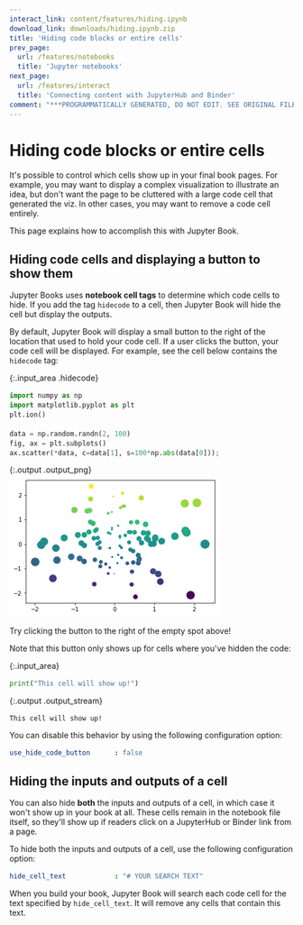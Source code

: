 ```yaml
---
interact_link: content/features/hiding.ipynb
download_link: downloads/hiding.ipynb.zip
title: 'Hiding code blocks or entire cells'
prev_page:
  url: /features/notebooks
  title: 'Jupyter notebooks'
next_page:
  url: /features/interact
  title: 'Connecting content with JupyterHub and Binder'
comment: "***PROGRAMMATICALLY GENERATED, DO NOT EDIT. SEE ORIGINAL FILES IN /content***"
---
```


# Hiding code blocks or entire cells

It's possible to control which cells show up in your final book pages. For example,
you may want to display a complex visualization to illustrate an idea, but don't
want the page to be cluttered with a large code cell that generated the viz. In other
cases, you may want to remove a code cell entirely.

This page explains how to accomplish this with Jupyter Book.

## Hiding code cells and displaying a button to show them

Jupyter Books uses **notebook cell tags** to determine which code cells to hide.
If you add the tag `hidecode` to a cell, then Jupyter Book will hide the cell but
display the outputs.

By default, Jupyter Book will display a small button to the right of the 
location that used to hold your code cell. If a user clicks the button, your
code cell will be displayed. For example, see the cell below contains the `hidecode`
tag:



{:.input_area .hidecode}
```python
import numpy as np
import matplotlib.pyplot as plt
plt.ion()

data = np.random.randn(2, 100)
fig, ax = plt.subplots()
ax.scatter(*data, c=data[1], s=100*np.abs(data[0]));
```



{:.output .output_png}
![png](../images/features/hiding_1_0.png)



Try clicking the button to the right of the empty spot above!

Note that this button only shows up for cells where you've hidden the code:



{:.input_area}
```python
print("This cell will show up!")
```


{:.output .output_stream}
```
This cell will show up!

```

You can disable this behavior by using the following configuration option:

```yaml
use_hide_code_button      : false 
```

## Hiding the inputs and outputs of a cell

You can also hide **both** the inputs and outputs of a cell, in which case it
won't show up in your book at all. These cells remain in the notebook file itself,
so they'll show up if readers click on a JupyterHub or Binder link from a page.

To hide both the inputs and outputs of a cell, use the following configuration option:

```yaml
hide_cell_text            : "# YOUR SEARCH TEXT"
```

When you build your book, Jupyter Book will search each code cell for the text specified
by `hide_cell_text`. It will remove any cells that contain this text.
